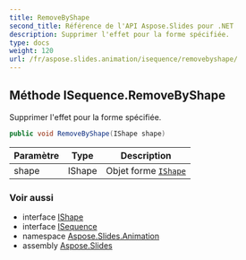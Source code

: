 ```yaml
---
title: RemoveByShape
second_title: Référence de l'API Aspose.Slides pour .NET
description: Supprimer l'effet pour la forme spécifiée.
type: docs
weight: 120
url: /fr/aspose.slides.animation/isequence/removebyshape/
---
```


## Méthode ISequence.RemoveByShape

Supprimer l'effet pour la forme spécifiée.

```csharp
public void RemoveByShape(IShape shape)
```

| Paramètre | Type | Description |
| --- | --- | --- |
| shape | IShape | Objet forme [`IShape`](../../../aspose.slides/ishape) |

### Voir aussi

* interface [IShape](../../../aspose.slides/ishape)
* interface [ISequence](../../isequence)
* namespace [Aspose.Slides.Animation](../../isequence)
* assembly [Aspose.Slides](../../../)

<!-- NE PAS ÉDITER : généré par xmldocmd pour Aspose.Slides.dll -->
